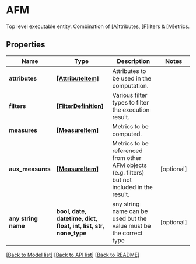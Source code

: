 # AFM

Top level executable entity. Combination of [A]ttributes, [F]ilters & [M]etrics.

## Properties
Name | Type | Description | Notes
------------ | ------------- | ------------- | -------------
**attributes** | [**[AttributeItem]**](AttributeItem.md) | Attributes to be used in the computation. | 
**filters** | [**[FilterDefinition]**](FilterDefinition.md) | Various filter types to filter the execution result. | 
**measures** | [**[MeasureItem]**](MeasureItem.md) | Metrics to be computed. | 
**aux_measures** | [**[MeasureItem]**](MeasureItem.md) | Metrics to be referenced from other AFM objects (e.g. filters) but not included in the result. | [optional] 
**any string name** | **bool, date, datetime, dict, float, int, list, str, none_type** | any string name can be used but the value must be the correct type | [optional]

[[Back to Model list]](../README.md#documentation-for-models) [[Back to API list]](../README.md#documentation-for-api-endpoints) [[Back to README]](../README.md)



